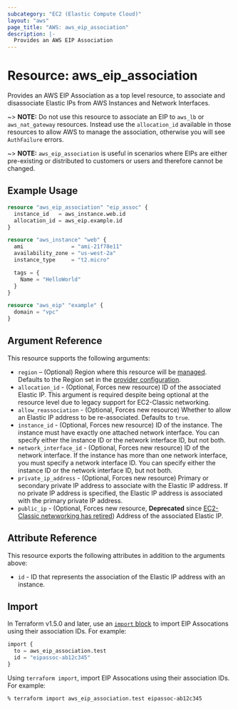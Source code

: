 ```yaml
---
subcategory: "EC2 (Elastic Compute Cloud)"
layout: "aws"
page_title: "AWS: aws_eip_association"
description: |-
  Provides an AWS EIP Association
---
```


# Resource: aws_eip_association

Provides an AWS EIP Association as a top level resource, to associate and disassociate Elastic IPs from AWS Instances and Network Interfaces.

~> **NOTE:** Do not use this resource to associate an EIP to `aws_lb` or `aws_nat_gateway` resources. Instead use the `allocation_id` available in those resources to allow AWS to manage the association, otherwise you will see `AuthFailure` errors.

~> **NOTE:** `aws_eip_association` is useful in scenarios where EIPs are either pre-existing or distributed to customers or users and therefore cannot be changed.

## Example Usage

```terraform
resource "aws_eip_association" "eip_assoc" {
  instance_id   = aws_instance.web.id
  allocation_id = aws_eip.example.id
}

resource "aws_instance" "web" {
  ami               = "ami-21f78e11"
  availability_zone = "us-west-2a"
  instance_type     = "t2.micro"

  tags = {
    Name = "HelloWorld"
  }
}

resource "aws_eip" "example" {
  domain = "vpc"
}
```

## Argument Reference

This resource supports the following arguments:

* `region` – (Optional) Region where this resource will be [managed](https://docs.aws.amazon.com/general/latest/gr/rande.html#regional-endpoints). Defaults to the Region set in the [provider configuration](https://registry.terraform.io/providers/hashicorp/aws/latest/docs#aws-configuration-reference).
* `allocation_id` - (Optional, Forces new resource) ID of the associated Elastic IP.
  This argument is required despite being optional at the resource level due to legacy support for EC2-Classic networking.
* `allow_reassociation` - (Optional, Forces new resource) Whether to allow an Elastic IP address to be re-associated.
  Defaults to `true`.
* `instance_id` - (Optional, Forces new resource) ID of the instance.
  The instance must have exactly one attached network interface.
  You can specify either the instance ID or the network interface ID, but not both.
* `network_interface_id` - (Optional, Forces new resource) ID of the network interface.
  If the instance has more than one network interface, you must specify a network interface ID.
  You can specify either the instance ID or the network interface ID, but not both.
* `private_ip_address` - (Optional, Forces new resource) Primary or secondary private IP address to associate with the Elastic IP address.
  If no private IP address is specified, the Elastic IP address is associated with the primary private IP address.
* `public_ip` - (Optional, Forces new resource, **Deprecated** since [EC2-Classic netwworking has retired](https://aws.amazon.com/blogs/aws/ec2-classic-is-retiring-heres-how-to-prepare/)) Address of the associated Elastic IP.

## Attribute Reference

This resource exports the following attributes in addition to the arguments above:

* `id` - ID that represents the association of the Elastic IP address with an instance.

## Import

In Terraform v1.5.0 and later, use an [`import` block](https://developer.hashicorp.com/terraform/language/import) to import EIP Assocations using their association IDs. For example:

```terraform
import {
  to = aws_eip_association.test
  id = "eipassoc-ab12c345"
}
```

Using `terraform import`, import EIP Assocations using their association IDs. For example:

```console
% terraform import aws_eip_association.test eipassoc-ab12c345
```
